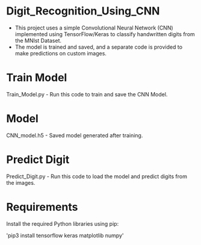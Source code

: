 # Digit_Recognition_Using_CNN
* This project uses a simple Convolutional Neural Network (CNN) implemented using TensorFlow/Keras to classify handwritten digits from the MNIst Dataset.
* The model is trained and saved, and a separate code is provided to make predictions on custom images.

# Train Model
Train_Model.py - Run this code to train and save the CNN Model.

# Model
CNN_model.h5 - Saved model generated after training.

# Predict Digit
Predict_Digit.py - Run this code to load the model and predict digits from the images.

# Requirements

Install the required Python libraries using pip:

'pip3 install tensorflow keras matplotlib numpy'